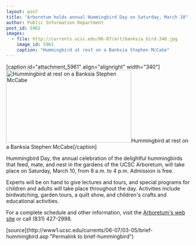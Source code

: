 ```yaml
---
layout: post
title: "Arboretum holds annual Hummingbird Day on Saturday, March 10"
author: Public Information Department
post_id: 5962
images:
  - file: http://currents.ucsc.edu/06-07/art/banksia_bird.340.jpg
    image_id: 5961
    caption: "Hummingbird at rest on a Banksia Stephen McCabe"
---
```


[caption id="attachment_5961" align="alignright" width="340"]<a href="http://localhost/mysite/wp-content/uploads/2007/03/banksia_bird.340.jpg"><img class="size-full wp-image-5961" src="http://localhost/mysite/wp-content/uploads/2007/03/banksia_bird.340.jpg" alt="Hummingbird at rest on a Banksia Stephen McCabe" width="340" height="197" /></a>Hummingbird at rest on a Banksia Stephen McCabe[/caption]
<a name="content" id="content"></a>
<p>
  Hummingbird Day, the annual celebration of the delightful hummingbirds that feed, mate, and nest in the gardens of the UCSC Arboretum, will take place on Saturday, March 10, from 8 a.m. to 4 p.m. Admission is free.
</p>
<p>
  Experts will be on hand to give lectures and tours, and special programs for children and adults will take place throughout the day. Activities include birdwatching, garden tours, a quilt show, and children's crafts and educational activities.
</p>
<p>
  For a complete schedule and other information, visit the <a href="http://arboretum.ucsc.edu">Arboretum's web site</a> or call (831) 427-2998.
</p>
[source](http://www1.ucsc.edu/currents/06-07/03-05/brief-hummingbird.asp "Permalink to brief-hummingbird")
